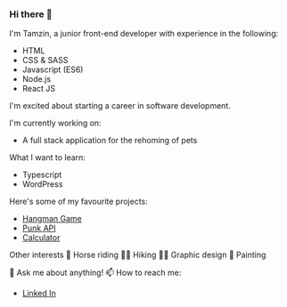 ### Hi there 👋

I'm Tamzin, a junior front-end developer with experience in the following:

* HTML
* CSS & SASS
* Javascript (ES6)
* Node.js
* React JS

I'm excited about starting a career in software development.

I'm currently working on:

* A full stack application for the rehoming of pets

What I want to learn:

* Typescript
* WordPress

Here's some of my favourite projects:

- [Hangman Game](https://tamzinboyd.github.io/Hangman/)
- [Punk API](https://tamzinboyd.github.io/punkAPI/)
- [Calculator](https://tamzinboyd.github.io/Calculator/)

Other interests 
 🐎 Horse riding
 🚶‍♀️ Hiking
 👩‍💻 Graphic design
 🎨 Painting

💬 Ask me about anything!
📫 How to reach me: 
* [Linked In](https://www.linkedin.com/in/tamzin-boyd-dev/)

